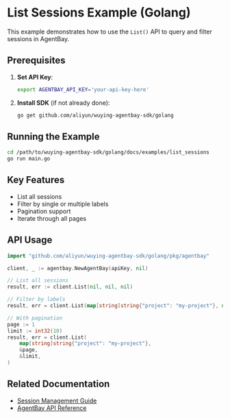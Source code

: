 # List Sessions Example (Golang)

This example demonstrates how to use the `List()` API to query and filter sessions in AgentBay.

## Prerequisites

1. **Set API Key**:
   ```bash
   export AGENTBAY_API_KEY='your-api-key-here'
   ```

2. **Install SDK** (if not already done):
   ```bash
   go get github.com/aliyun/wuying-agentbay-sdk/golang
   ```

## Running the Example

```bash
cd /path/to/wuying-agentbay-sdk/golang/docs/examples/list_sessions
go run main.go
```

## Key Features

- List all sessions
- Filter by single or multiple labels
- Pagination support
- Iterate through all pages

## API Usage

```go
import "github.com/aliyun/wuying-agentbay-sdk/golang/pkg/agentbay"

client, _ := agentbay.NewAgentBay(apiKey, nil)

// List all sessions
result, err := client.List(nil, nil, nil)

// Filter by labels
result, err = client.List(map[string]string{"project": "my-project"}, nil, nil)

// With pagination
page := 1
limit := int32(10)
result, err = client.List(
    map[string]string{"project": "my-project"},
    &page,
    &limit,
)
```

## Related Documentation

- [Session Management Guide](../../../../../../docs/guides/common-features/basics/session-management.md)
- [AgentBay API Reference](../../../../../../typescript/docs/api/common-features/basics/agentbay.md)


